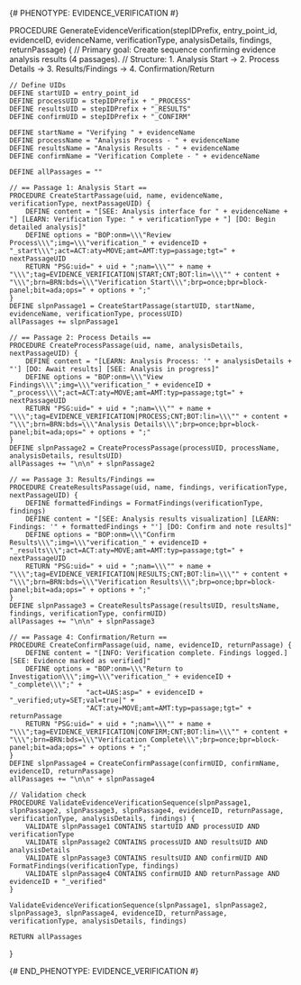 {# PHENOTYPE: EVIDENCE_VERIFICATION #}

PROCEDURE GenerateEvidenceVerification(stepIDPrefix, entry_point_id, evidenceID, evidenceName, verificationType, analysisDetails, findings, returnPassage) {
    // Primary goal: Create sequence confirming evidence analysis results (4 passages).
    // Structure: 1. Analysis Start -> 2. Process Details -> 3. Results/Findings -> 4. Confirmation/Return
    
    // Define UIDs
    DEFINE startUID = entry_point_id
    DEFINE processUID = stepIDPrefix + "_PROCESS"
    DEFINE resultsUID = stepIDPrefix + "_RESULTS"
    DEFINE confirmUID = stepIDPrefix + "_CONFIRM"

    DEFINE startName = "Verifying " + evidenceName
    DEFINE processName = "Analysis Process - " + evidenceName
    DEFINE resultsName = "Analysis Results - " + evidenceName
    DEFINE confirmName = "Verification Complete - " + evidenceName

    DEFINE allPassages = ""

    // == Passage 1: Analysis Start ==
    PROCEDURE CreateStartPassage(uid, name, evidenceName, verificationType, nextPassageUID) {
        DEFINE content = "[SEE: Analysis interface for " + evidenceName + "] [LEARN: Verification Type: " + verificationType + "] [DO: Begin detailed analysis]"
        DEFINE options = "BOP:onm=\\\"Review Process\\\";img=\\\"verification_" + evidenceID + "_start\\\";act=ACT:aty=MOVE;amt=AMT:typ=passage;tgt=" + nextPassageUID
        RETURN "PSG:uid=" + uid + ";nam=\\\"" + name + "\\\";tag=EVIDENCE_VERIFICATION|START;CNT;BOT:lin=\\\"" + content + "\\\";brn=BRN:bds=\\\"Verification Start\\\";brp=once;bpr=block-panel;bit=ada;ops=" + options + ";"
    }
    DEFINE slpnPassage1 = CreateStartPassage(startUID, startName, evidenceName, verificationType, processUID)
    allPassages += slpnPassage1

    // == Passage 2: Process Details ==
    PROCEDURE CreateProcessPassage(uid, name, analysisDetails, nextPassageUID) {
        DEFINE content = "[LEARN: Analysis Process: '" + analysisDetails + "'] [DO: Await results] [SEE: Analysis in progress]"
        DEFINE options = "BOP:onm=\\\"View Findings\\\";img=\\\"verification_" + evidenceID + "_process\\\";act=ACT:aty=MOVE;amt=AMT:typ=passage;tgt=" + nextPassageUID
        RETURN "PSG:uid=" + uid + ";nam=\\\"" + name + "\\\";tag=EVIDENCE_VERIFICATION|PROCESS;CNT;BOT:lin=\\\"" + content + "\\\";brn=BRN:bds=\\\"Analysis Details\\\";brp=once;bpr=block-panel;bit=ada;ops=" + options + ";"
    }
    DEFINE slpnPassage2 = CreateProcessPassage(processUID, processName, analysisDetails, resultsUID)
    allPassages += "\n\n" + slpnPassage2

    // == Passage 3: Results/Findings ==
    PROCEDURE CreateResultsPassage(uid, name, findings, verificationType, nextPassageUID) {
        DEFINE formattedFindings = FormatFindings(verificationType, findings)
        DEFINE content = "[SEE: Analysis results visualization] [LEARN: Findings: '" + formattedFindings + "'] [DO: Confirm and note results]"
        DEFINE options = "BOP:onm=\\\"Confirm Results\\\";img=\\\"verification_" + evidenceID + "_results\\\";act=ACT:aty=MOVE;amt=AMT:typ=passage;tgt=" + nextPassageUID
        RETURN "PSG:uid=" + uid + ";nam=\\\"" + name + "\\\";tag=EVIDENCE_VERIFICATION|RESULTS;CNT;BOT:lin=\\\"" + content + "\\\";brn=BRN:bds=\\\"Verification Results\\\";brp=once;bpr=block-panel;bit=ada;ops=" + options + ";"
    }
    DEFINE slpnPassage3 = CreateResultsPassage(resultsUID, resultsName, findings, verificationType, confirmUID)
    allPassages += "\n\n" + slpnPassage3

    // == Passage 4: Confirmation/Return ==
    PROCEDURE CreateConfirmPassage(uid, name, evidenceID, returnPassage) {
        DEFINE content = "[INFO: Verification complete. Findings logged.] [SEE: Evidence marked as verified]"
        DEFINE options = "BOP:onm=\\\"Return to Investigation\\\";img=\\\"verification_" + evidenceID + "_complete\\\";" +
                       "act=UAS:asp=" + evidenceID + "_verified;uty=SET;val=true|" +
                       "ACT:aty=MOVE;amt=AMT:typ=passage;tgt=" + returnPassage
        RETURN "PSG:uid=" + uid + ";nam=\\\"" + name + "\\\";tag=EVIDENCE_VERIFICATION|CONFIRM;CNT;BOT:lin=\\\"" + content + "\\\";brn=BRN:bds=\\\"Verification Complete\\\";brp=once;bpr=block-panel;bit=ada;ops=" + options + ";"
    }
    DEFINE slpnPassage4 = CreateConfirmPassage(confirmUID, confirmName, evidenceID, returnPassage)
    allPassages += "\n\n" + slpnPassage4
    
    // Validation check
    PROCEDURE ValidateEvidenceVerificationSequence(slpnPassage1, slpnPassage2, slpnPassage3, slpnPassage4, evidenceID, returnPassage, verificationType, analysisDetails, findings) {
        VALIDATE slpnPassage1 CONTAINS startUID AND processUID AND verificationType
        VALIDATE slpnPassage2 CONTAINS processUID AND resultsUID AND analysisDetails
        VALIDATE slpnPassage3 CONTAINS resultsUID AND confirmUID AND FormatFindings(verificationType, findings)
        VALIDATE slpnPassage4 CONTAINS confirmUID AND returnPassage AND evidenceID + "_verified"
    }
    
    ValidateEvidenceVerificationSequence(slpnPassage1, slpnPassage2, slpnPassage3, slpnPassage4, evidenceID, returnPassage, verificationType, analysisDetails, findings)
    
    RETURN allPassages
}

{# END_PHENOTYPE: EVIDENCE_VERIFICATION #}
